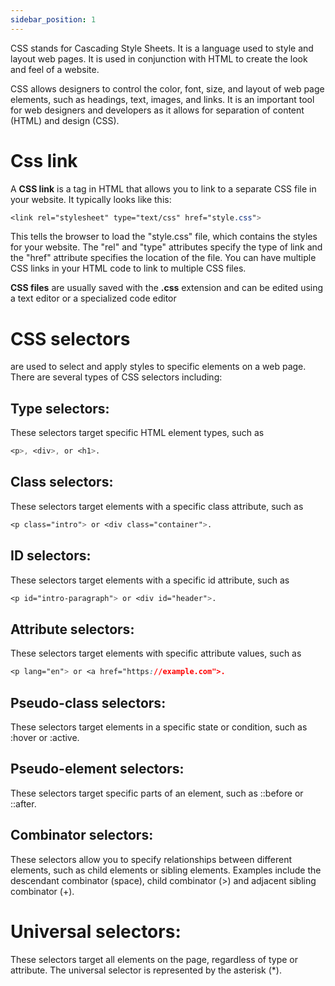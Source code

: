 ```yaml
---
sidebar_position: 1
---
```


CSS stands for Cascading Style Sheets. It is a language used to style and layout web pages. It is used in conjunction with HTML to create the look and feel of a website. 

CSS allows designers to control the color, font, size, and layout of web page elements, such as headings, text, images, and links. It is an important tool for web designers and developers as it allows for separation of content (HTML) and design (CSS).

# Css link

A **CSS link** is a tag in HTML that allows you to link to a separate CSS file in your website. It typically looks like this:

```css
<link rel="stylesheet" type="text/css" href="style.css">
```
This tells the browser to load the "style.css" file, which contains the styles for your website. The "rel" and "type" attributes specify the type of link and the "href" attribute specifies the location of the file. You can have multiple CSS links in your HTML code to link to multiple CSS files.

**CSS files** are usually saved with the **.css** extension and can be edited using a text editor or a specialized code editor

# CSS selectors 
are used to select and apply styles to specific elements on a web page. There are several types of CSS selectors including:

## Type selectors: 
These selectors target specific HTML element types, such as 

```css
<p>, <div>, or <h1>.
```
## Class selectors:
These selectors target elements with a specific class attribute, such as 

```css
<p class="intro"> or <div class="container">.
```
## ID selectors: 
These selectors target elements with a specific id attribute, such as 

```css
<p id="intro-paragraph"> or <div id="header">.
```
## Attribute selectors:
These selectors target elements with specific attribute values, such as 

```css
<p lang="en"> or <a href="https://example.com">.
```
## Pseudo-class selectors:

These selectors target elements in a specific state or condition, such as :hover or :active.

## Pseudo-element selectors:

These selectors target specific parts of an element, such as ::before or ::after.

## Combinator selectors:

These selectors allow you to specify relationships between different elements, such as child elements or sibling elements. Examples include the descendant combinator (space), child combinator (>) and adjacent sibling combinator (+).

# Universal selectors: 

These selectors target all elements on the page, regardless of type or attribute. The universal selector is represented by the asterisk (*).





